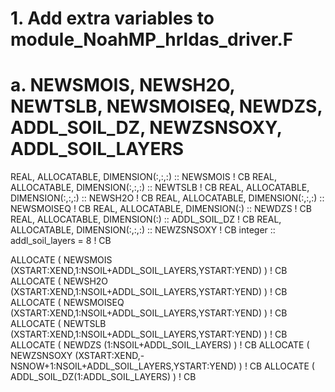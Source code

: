 # 1.	Add extra variables to module_NoahMP_hrldas_driver.F
# a.	NEWSMOIS, NEWSH2O, NEWTSLB, NEWSMOISEQ, NEWDZS, ADDL_SOIL_DZ, NEWZSNSOXY, ADDL_SOIL_LAYERS

  REAL,    ALLOCATABLE, DIMENSION(:,:,:)    ::  NEWSMOIS        ! CB
  REAL,    ALLOCATABLE, DIMENSION(:,:,:)    ::  NEWTSLB         ! CB
  REAL,    ALLOCATABLE, DIMENSION(:,:,:)    ::  NEWSH2O         ! CB
  REAL,    ALLOCATABLE, DIMENSION(:,:,:)    ::  NEWSMOISEQ      ! CB
  REAL,    ALLOCATABLE, DIMENSION(:)        ::  NEWDZS          ! CB
  REAL,    ALLOCATABLE, DIMENSION(:)        ::  ADDL_SOIL_DZ    ! CB
  REAL,    ALLOCATABLE, DIMENSION(:,:,:)    ::  NEWZSNSOXY      ! CB
  integer            :: addl_soil_layers = 8  ! CB

  ALLOCATE ( NEWSMOIS   (XSTART:XEND,1:NSOIL+ADDL_SOIL_LAYERS,YSTART:YEND) ) ! CB
  ALLOCATE ( NEWSH2O    (XSTART:XEND,1:NSOIL+ADDL_SOIL_LAYERS,YSTART:YEND) ) ! CB
  ALLOCATE ( NEWSMOISEQ (XSTART:XEND,1:NSOIL+ADDL_SOIL_LAYERS,YSTART:YEND) ) ! CB
  ALLOCATE ( NEWTSLB    (XSTART:XEND,1:NSOIL+ADDL_SOIL_LAYERS,YSTART:YEND) ) ! CB
  ALLOCATE ( NEWDZS     (1:NSOIL+ADDL_SOIL_LAYERS) )  ! CB
  ALLOCATE ( NEWZSNSOXY (XSTART:XEND,-NSNOW+1:NSOIL+ADDL_SOIL_LAYERS,YSTART:YEND) )  ! CB
  ALLOCATE ( ADDL_SOIL_DZ(1:ADDL_SOIL_LAYERS) )       ! CB
